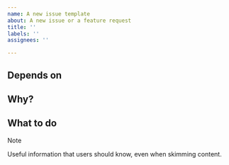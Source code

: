 ```yaml
---
name: A new issue template
about: A new issue or a feature request
title: ''
labels: ''
assignees: ''

---
```


## Depends on

<!-- The list of issues/PRs the new issue depends on. -->

## Why?

<!-- A clear description of the motivation to create a new issue. Usually that's a business need or a user's request. -->

## What to do

<!-- The description of the tasks the team should complete to close the issue. -->

<!-- You can add any useful notes, comments, or screenshots if it makes sense. -->
<!-- You can use keywords "[!NOTE]", "[!TIP]", "[!IMPORTANT]", "[!WARNING]", "[!CAUTION]". -->

> [!NOTE]
> Useful information that users should know, even when skimming content.
